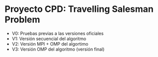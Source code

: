 # Proyecto CPD: Travelling Salesman Problem

- V0: Pruebas previas a las versiones oficiales
- V1: Versión secuencial del algoritmo
- V2: Versión MPI + OMP del algortimo
- V3: Versión OMP del algoritmo (versión final)